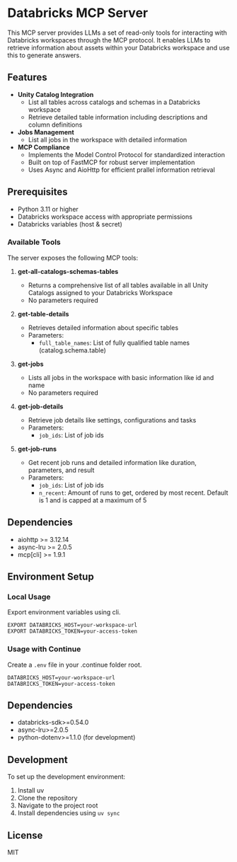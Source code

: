 # Databricks MCP Server

This MCP server provides LLMs a set of read-only tools for interacting with Databricks workspaces through the MCP protocol. It enables LLMs to retrieve information about assets within your Databricks workspace and use this to generate answers.


## Features

- **Unity Catalog Integration**
  - List all tables across catalogs and schemas in a Databricks workspace
  - Retrieve detailed table information including descriptions and column definitions
- **Jobs Management**
  - List all jobs in the workspace with detailed information
- **MCP Compliance**
  - Implements the Model Control Protocol for standardized interaction
  - Built on top of FastMCP for robust server implementation
  - Uses Async and AioHttp for efficient prallel information retrieval


## Prerequisites

- Python 3.11 or higher
- Databricks workspace access with appropriate permissions
- Databricks variables (host & secret)


### Available Tools

The server exposes the following MCP tools:

1. **get-all-catalogs-schemas-tables**
   - Returns a comprehensive list of all tables available in all Unity Catalogs assigned to your Databricks Workspace
   - No parameters required

2. **get-table-details**
   - Retrieves detailed information about specific tables
   - Parameters:
     - `full_table_names`: List of fully qualified table names (catalog.schema.table)

3. **get-jobs**
   - Lists all jobs in the workspace with basic information like id and name
   - No parameters required

4. **get-job-details**
   - Retrieve job details like settings, configurations and tasks
   - Parameters:
     - `job_ids`: List of job ids

5. **get-job-runs**
   - Get recent job runs and detailed information like duration, parameters, and result
   - Parameters:
     - `job_ids`: List of job ids
     - `n_recent`: Amount of runs to get, ordered by most recent. Default is 1 and is capped at a maximum of 5


## Dependencies

- aiohttp >= 3.12.14
- async-lru >= 2.0.5
- mcp[cli] >= 1.9.1

## Environment Setup

### Local Usage

Export environment variables using cli. 
```
EXPORT DATABRICKS_HOST=your-workspace-url
EXPORT DATABRICKS_TOKEN=your-access-token 
```

### Usage with Continue

Create a `.env` file in your .continue folder root.

```env
DATABRICKS_HOST=your-workspace-url
DATABRICKS_TOKEN=your-access-token
```

## Dependencies

- databricks-sdk>=0.54.0
- async-lru>=2.0.5
- python-dotenv>=1.1.0 (for development)

## Development

To set up the development environment:

1. Install uv
2. Clone the repository
3. Navigate to the project root
4. Install dependencies using ```uv sync```

## License

MIT


